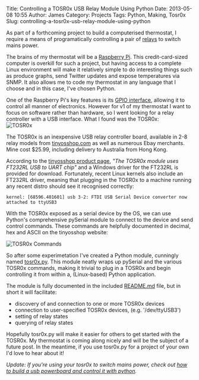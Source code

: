 Title: Controlling a TOSR0x USB Relay Module Using Python
Date: 2013-05-08 10:55
Author: James 
Category: Projects
Tags: Python, Making, Tosr0x
Slug: controlling-a-tosr0x-usb-relay-module-using-python

As part of a forthcoming project to build a computerised thermostat, I
require a means of programatically controlling a pair of [relays][] to
switch mains power.

The brains of my thermostat will be a [Raspberry Pi][]. This
credit-card-sized computer is overkill for such a project, but having
access to a complete Linux environment will make it relatively simple to
do interesting things such as produce graphs, send Twitter updates and
expose temperatures via SNMP. It also allows me to code my thermostat in
any language that I choose and in this case, I've chosen Python.

One of the Raspberry Pi's key features is its [GPIO interface][],
allowing it to control all manner of electronics. However for v1 of my
thermostat I want to focus on software rather than hardware, so I went
looking for a relay controller with a USB interface. What I found was
the TOSR0x:  
![TOSR0x][]<!--more-->

The TOSR0x is an inexpensive USB relay controller board, available in
2-8 relay models from [tinyosshop.com][] as well as numerous Ebay
merchants. Mine cost \$25.99, including delivery to Australia from Hong
Kong.

According to the [tinyosshop product page][tinyosshop.com], *"The TOSR0x
module uses FT232RL USB to UART chip"* and a Windows driver for the
FT232RL is provided for download. Fortunately, recent Linux kernels also
include an FT232RL driver, meaning that plugging in the TOSR0x to a
machine running any recent distro should see it recognised correctly:

`kernel: [68596.401601] usb 3-2: FTDI USB Serial Device converter now attached to ttyUSB3`

With the TOSR0x exposed as a serial device by the OS, we can use
Python's comprehensive pySerial module to connect to the device and send
control commands. These commands are helpfully documented in decimal,
hex and ASCII on the tinyosshop website:

![TOSR0x Commands][]

So after some experimetation I've created a Python module, cunningly
named [tosr0x.py][]. This module neatly wraps up pySerial and the
various TOSR0x commands, making it trivial to plug in a TOSR0x and begin
controlling it from within a, (Linux-based) Python application.

The module is fully documented in the included [README.md][] file, but
in short it will facilitate:

-   discovery of and connection to one or more TOSR0x devices
-   connection to user-specified TOSR0x devices, (e.g. '/dev/ttyUSB3')
-   setting of relay states
-   querying of relay states

Hopefully tosr0x.py will make it easier for others to get started with
the TOSR0x. My thermostat is coming along nicely and will be the subject
of a future post. In the meantime, if you use tosr0x.py for a project of
your own I'd love to hear about it!

*Update: If you're using your tosr0x to switch mains power, check out [how to build a usb powerboard and control it with python][usb powerboard].*

  [relays]: http://en.wikipedia.org/wiki/Relays
  [Raspberry Pi]: http://raspberrypi.org
  [GPIO interface]: www.raspberrypi.org/archives/tag/gpio
  [TOSR0x]: http://www.tinyosshop.com/image/cache/data/board_modules/TOSR02-1-228x228.jpg
  [tinyosshop.com]: http://www.tinyosshop.com/index.php?route=product/product&product_id=365
  [TOSR0x Commands]: http://www.tinyosshop.com/image/data/board_modules/usbrelay4-5.jpg
  [tosr0x.py]: https://github.com/amorphic/tosr0x
  [README.md]: https://github.com/amorphic/tosr0x/blob/master/README.md
  [usb powerboard]: http://jimter.net/how-to-build-a-usb-powerboard-and-control-it-with-python
